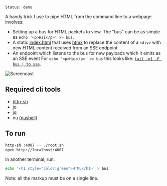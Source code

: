 ```
Status: demo
```

A handy trick I use to pipe HTML from the command line to a webpage involves:

- Setting up a bus for HTML packets to view. The "bus" can be as simple as
  `echo '<p>Hai</p>' >> bus`.
- A static [index.html](./index.html) that uses [htmx](https://htmx.org) to
  replace the content of a `<div>` with new HTML content received from an SSE
  endpoint
- An endpoint which listens to the bus for new payloads which it emits as an
  SSE event For `echo '<p>Hai</p>' >> bus` this looks like: [`tail -n1 -F bus |
  to sse`](https://github.com/cablehead/html-cat/blob/main/root.sh#L28).


![Screencast](https://github.com/cablehead/html-cat/assets/1394/11e5cb05-fa13-4910-a8a3-069f891546d5)

## Required cli tools

- [http-sh](https://github.com/cablehead/http-sh)
- jo
- jq
- nu [(nushell)](https://www.nushell.sh)

## To run

```sh
http-sh :4007 -- ./root.sh
open http://localhost:4007
```

In another terminal, run:

```sh
echo '<h1 style="color:green">HTML</h1>' > bus
```

Note: all the markup must be on a single line.

